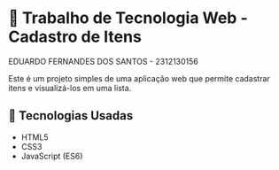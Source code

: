 # 📌 Trabalho de Tecnologia Web - Cadastro de Itens
EDUARDO FERNANDES DOS SANTOS - 2312130156

Este é um projeto simples de uma aplicação web que permite cadastrar itens e visualizá-los em uma lista.

## 🚀 Tecnologias Usadas
- HTML5
- CSS3
- JavaScript (ES6)